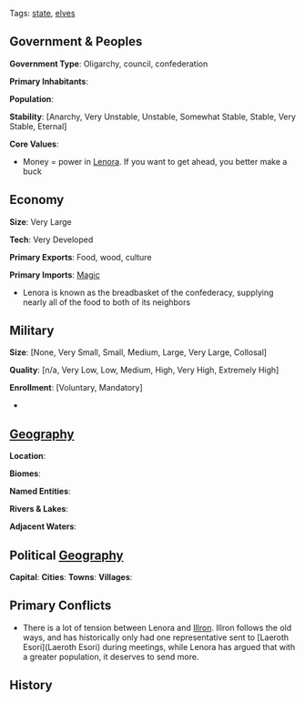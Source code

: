 Tags: [state](States), [elves](Elves)

## Government & Peoples

**Government Type**: Oligarchy, council, confederation

**Primary Inhabitants**: 

**Population**: 

**Stability**: [Anarchy, Very Unstable, Unstable, Somewhat Stable, Stable, Very Stable, Eternal] 

**Core Values**: 

- Money = power in [Lenora](Lenora). If you want to get ahead, you better make a buck


## Economy

**Size**: Very Large

**Tech**: Very Developed

**Primary Exports**: Food, wood, culture

**Primary Imports**: [Magic](Magic)

- Lenora is known as the breadbasket of the confederacy, supplying nearly all of the food to both of its neighbors


## Military

**Size**: [None, Very Small, Small, Medium, Large, Very Large, Collosal]

**Quality**: [n/a, Very Low, Low, Medium, High, Very High, Extremely High]

**Enrollment**: [Voluntary, Mandatory]

- 


## [Geography](Geography)

**Location**: 

**Biomes**: 

**Named Entities**:

**Rivers & Lakes**: 

**Adjacent Waters**: 


## Political [Geography](Geography)

**Capital**: 
**Cities**: 
**Towns**: 
**Villages**: 


## Primary Conflicts

- There is a lot of tension between Lenora and [Illron](Illron). Illron follows the old ways, and has historically only had one representative sent to [Laeroth Esori](Laeroth Esori) during meetings, while Lenora has argued that with a greater population, it deserves to send more.


## History

